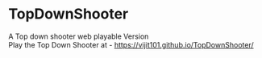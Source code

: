 # TopDownShooter
A Top down shooter web playable Version  
Play the Top Down Shooter at - https://vijit101.github.io/TopDownShooter/
